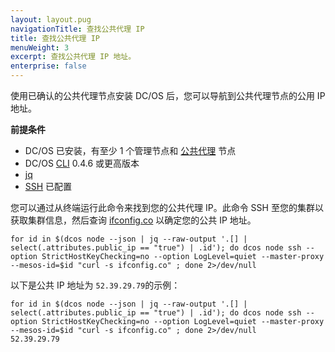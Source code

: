 ```yaml
---
layout: layout.pug
navigationTitle: 查找公共代理 IP
title: 查找公共代理 IP
menuWeight: 3
excerpt: 查找公共代理 IP 地址。
enterprise: false
---
```




使用已确认的公共代理节点安装 DC/OS 后，您可以导航到公共代理节点的公用 IP 地址。

**前提条件**

- DC/OS 已安装，有至少 1 个管理节点和 [公共代理](/cn/1.11/overview/concepts/#public-agent-node) 节点
- DC/OS [CLI](/cn/1.11/cli/) 0.4.6 或更高版本
- [jq](https://github.com/stedolan/jq/wiki/Installation)
- [SSH](/cn/1.11/administering-clusters/sshcluster/) 已配置

您可以通过从终端运行此命令来找到您的公共代理 IP。此命令 SSH 至您的集群以获取集群信息，然后查询 [ifconfig.co](https://ifconfig.co/) 以确定您的公共 IP 地址。

```
for id in $(dcos node --json | jq --raw-output '.[] | select(.attributes.public_ip == "true") | .id'); do dcos node ssh --option StrictHostKeyChecking=no --option LogLevel=quiet --master-proxy --mesos-id=$id "curl -s ifconfig.co" ; done 2>/dev/null
```

以下是公共 IP 地址为 `52.39.29.79`的示例：

```
for id in $(dcos node --json | jq --raw-output '.[] | select(.attributes.public_ip == "true") | .id'); do dcos node ssh --option StrictHostKeyChecking=no --option LogLevel=quiet --master-proxy --mesos-id=$id "curl -s ifconfig.co" ; done 2>/dev/null
52.39.29.79
```
